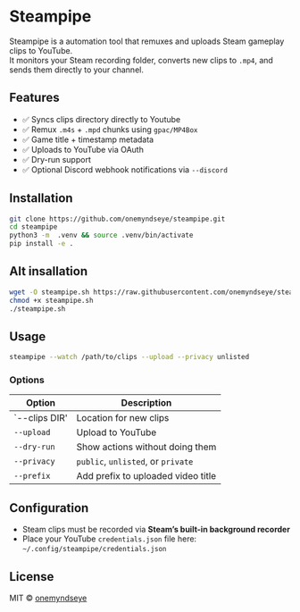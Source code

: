 # Steampipe

Steampipe is a automation tool that remuxes and uploads Steam gameplay clips to YouTube.  
It monitors your Steam recording folder, converts new clips to `.mp4`, and sends them directly to your channel.


## Features

- ✅ Syncs clips directory directly to Youtube
- ✅ Remux `.m4s` + `.mpd` chunks using `gpac/MP4Box`
- ✅ Game title + timestamp metadata
- ✅ Uploads to YouTube via OAuth
- ✅ Dry-run support
- ✅ Optional Discord webhook notifications via `--discord`  

## Installation

```bash
git clone https://github.com/onemyndseye/steampipe.git
cd steampipe
python3 -m  .venv && source .venv/bin/activate
pip install -e .

```

## Alt insallation
```bash
wget -O steampipe.sh https://raw.githubusercontent.com/onemyndseye/steampipe/main/steampipe.sh
chmod +x steampipe.sh
./steampipe.sh

```




## Usage

```bash
steampipe --watch /path/to/clips --upload --privacy unlisted
```

### Options

| Option         | Description                                   |
|----------------|-----------------------------------------------|
| `--clips DIR'  | Location for new clips                        |
| `--upload`     | Upload to YouTube                             |
| `--dry-run`    | Show actions without doing them               |
| `--privacy`    | `public`, `unlisted`, or `private`            |
| `--prefix`     | Add prefix to uploaded video title            |

## Configuration

- Steam clips must be recorded via **Steam’s built-in background recorder**
- Place your YouTube `credentials.json` file here:  
  `~/.config/steampipe/credentials.json`

## License

MIT © [onemyndseye](https://github.com/onemyndseye)
